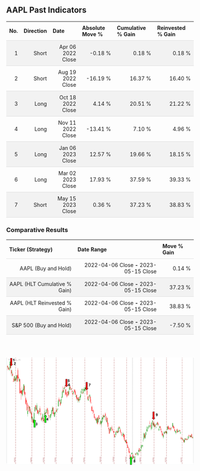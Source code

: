 
<style>
.hits {
            border-collapse: collapse;
            width: 100%;
        }
        .hits th, td {
            padding: 8px;
            border-bottom: 1px solid #ddd;
        }
        
        .hits td {text-align: right;}
        .hits th {text-align: left;}
        
        .hits tr:nth-child(even) {
            background-color: #f2f2f2;
        }
        
        .chartCol {
            width: 50%;
            float: left;
            padding: 20px;
        }  
</style>
    
<br>

## AAPL Past Indicators

<table class="hits">
    <tr>
        <th>No.</th>
        <th>Direction</th>
        <th>Date</th>
        <th>Absolute Move %</th>
        <th>Cumulative % Gain</th>
        <th>Reinvested % Gain</th>
      </tr>
    <tr>
        <td>1</td>
        <td>Short</td>
        <td>Apr 06 2022 Close</td>
        <td>-0.18 %</td>
        <td>0.18 %</td>
        <td>0.18 %</td>
    </tr>
    <tr>
        <td>2</td>
        <td>Short</td>
        <td>Aug 19 2022 Close</td>
        <td>-16.19 %</td>
        <td>16.37 %</td>
        <td>16.40 %</td>
    </tr>
    <tr>
        <td>3</td>
        <td>Long</td>
        <td>Oct 18 2022 Close</td>
        <td>4.14 %</td>
        <td>20.51 %</td>
        <td>21.22 %</td>
    </tr>
    <tr>
        <td>4</td>
        <td>Long</td>
        <td>Nov 11 2022 Close</td>
        <td>-13.41 %</td>
        <td>7.10 %</td>
        <td>4.96 %</td>
    </tr>
    <tr>
        <td>5</td>
        <td>Long</td>
        <td>Jan 06 2023 Close</td>
        <td>12.57 %</td>
        <td>19.66 %</td>
        <td>18.15 %</td>
    </tr>
    <tr>
        <td>6</td>
        <td>Long</td>
        <td>Mar 02 2023 Close</td>
        <td>17.93 %</td>
        <td>37.59 %</td>
        <td>39.33 %</td>
    </tr>
    <tr>
        <td>7</td>
        <td>Short</td>
        <td>May 15 2023 Close</td>
        <td>0.36 %</td>
        <td>37.23 %</td>
        <td>38.83 %</td>
    </tr>
    
</table>

### Comparative Results

<table class="hits">
    <thead>
        <th>Ticker (Strategy)</th>
        <th>Date Range</th>
        <th>Move % Gain</th>
    </thead>
    <tbody>
        <tr>
            <td>AAPL (Buy and Hold)</td>
            <td>2022-04-06 Close <b>-</b> 2023-05-15 Close</td>
            <td>0.14 %</td>
        </tr>
        <tr>
            <td>AAPL (HLT Cumulative % Gain)</td>
            <td>2022-04-06 Close <b>-</b> 2023-05-15 Close</td>
            <td>37.23 %</td>
        </tr>
        <tr>
            <td>AAPL (HLT Reinvested % Gain)</td>
            <td>2022-04-06 Close <b>-</b> 2023-05-15 Close</td>
            <td>38.83 %</td>
        </tr>
        <tr>
            <td>S&P 500 (Buy and Hold)</td>
            <td>2022-04-06 Close <b>-</b> 2023-05-15 Close</td>
            <td>-7.50 %</td>
        </tr>
    </tbody>
</table>
<br>
<br>

![Plot](charts/TSLAstatic.png)